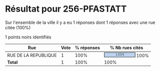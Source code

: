 # Résultat pour 256-PFASTATT

Sur l'ensemble de la ville il y a eu 1 réponses dont 1 réponses avec une rue citée (100%)

1 points noirs identifiés

| Rue | Vote | % réponses | % Nb rues cités|
|-----|------|------------|----------------|
| RUE DE LA REPUBLIQUE | 1 | 100% | <img src="../../img/bar_100.gif" />&nbsp;100%|
| **Total** | 1 | 100% | 100%|
